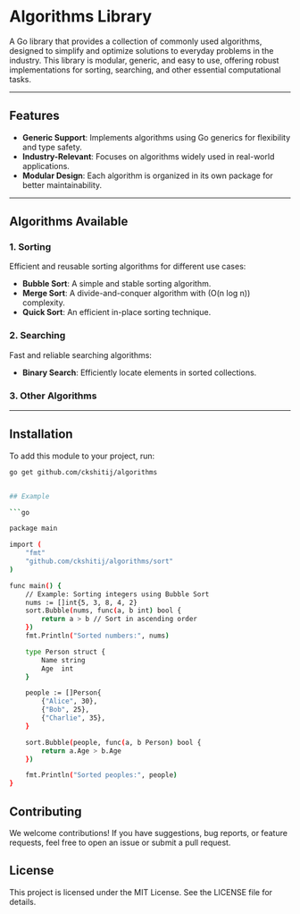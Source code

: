 # Algorithms Library

A Go library that provides a collection of commonly used algorithms, designed to simplify and optimize solutions to everyday problems in the industry. This library is modular, generic, and easy to use, offering robust implementations for sorting, searching, and other essential computational tasks.

---

## Features

- **Generic Support**: Implements algorithms using Go generics for flexibility and type safety.
- **Industry-Relevant**: Focuses on algorithms widely used in real-world applications.
- **Modular Design**: Each algorithm is organized in its own package for better maintainability.

---

## Algorithms Available

### 1. Sorting
Efficient and reusable sorting algorithms for different use cases:
- **Bubble Sort**: A simple and stable sorting algorithm.
- **Merge Sort**: A divide-and-conquer algorithm with \(O(n log n)\) complexity.
- **Quick Sort**: An efficient in-place sorting technique.

### 2. Searching
Fast and reliable searching algorithms:
- **Binary Search**: Efficiently locate elements in sorted collections.

### 3. Other Algorithms

---

## Installation

To add this module to your project, run:

```bash
go get github.com/ckshitij/algorithms


## Example 

```go

package main

import (
	"fmt"
	"github.com/ckshitij/algorithms/sort"
)

func main() {
	// Example: Sorting integers using Bubble Sort
	nums := []int{5, 3, 8, 4, 2}
	sort.Bubble(nums, func(a, b int) bool {
		return a > b // Sort in ascending order
	})
	fmt.Println("Sorted numbers:", nums)

    type Person struct {
        Name string
        Age  int
    }

    people := []Person{
        {"Alice", 30},
        {"Bob", 25},
        {"Charlie", 35},
    }

    sort.Bubble(people, func(a, b Person) bool {
        return a.Age > b.Age
    })

    fmt.Println("Sorted peoples:", people)
}
```

## Contributing
We welcome contributions! If you have suggestions, bug reports, or feature requests, feel free to open an issue or submit a pull request.

## License
This project is licensed under the MIT License. See the LICENSE file for details.